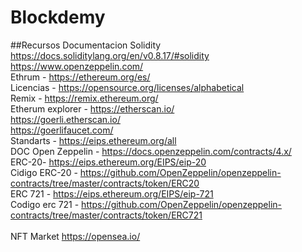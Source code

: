 # Blockdemy
##Recursos
Documentacion Solidity  <br>
https://docs.soliditylang.org/en/v0.8.17/#solidity <br>
https://www.openzeppelin.com/ <br>
 Ethrum - https://ethereum.org/es/<br>
  Licencias - https://opensource.org/licenses/alphabetical<br>
   Remix - https://remix.ethereum.org/<br>
  Etherum explorer - https://etherscan.io/  <br>
     https://goerli.etherscan.io/<br>
      https://goerlifaucet.com/<br>
      Standarts - https://eips.ethereum.org/all <br>
       DOC Open Zeppelin - https://docs.openzeppelin.com/contracts/4.x/ <br>
         ERC-20- https://eips.ethereum.org/EIPS/eip-20<br>
        Cidigo ERC-20 - https://github.com/OpenZeppelin/openzeppelin-contracts/tree/master/contracts/token/ERC20  <br>
        ERC 721 - https://eips.ethereum.org/EIPS/eip-721   <br>
            Codigo erc 721 - https://github.com/OpenZeppelin/openzeppelin-contracts/tree/master/contracts/token/ERC721<br>
             <br>
NFT Market https://opensea.io/ <br>
<br>
<br>
<br>
<br>

<br>
<br>
<br>
<br>


<br>
<br>
